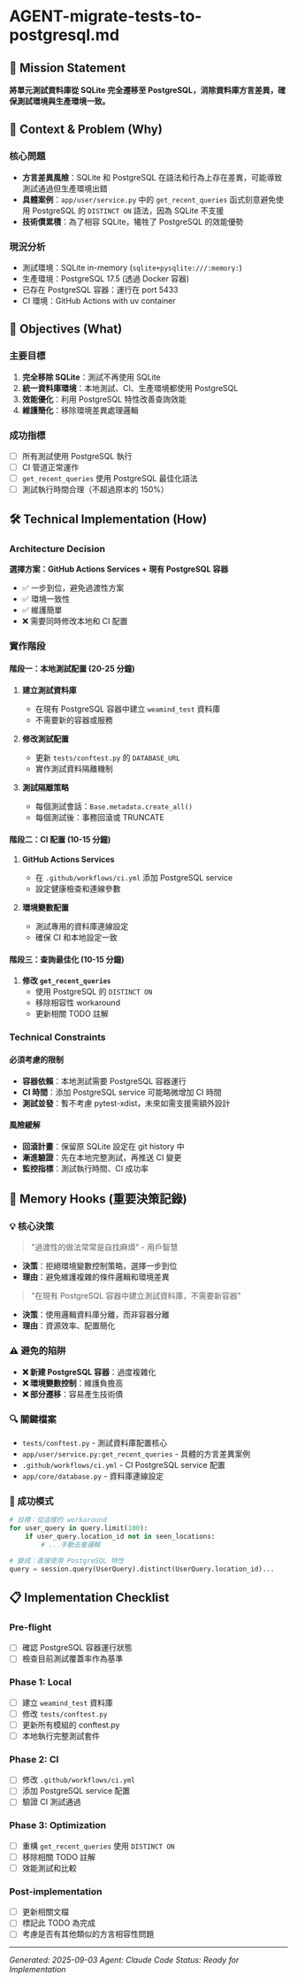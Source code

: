 # AGENT-migrate-tests-to-postgresql.md

## 🎯 Mission Statement
**將單元測試資料庫從 SQLite 完全遷移至 PostgreSQL，消除資料庫方言差異，確保測試環境與生產環境一致。**

## 💭 Context & Problem (Why)

### 核心問題
- **方言差異風險**：SQLite 和 PostgreSQL 在語法和行為上存在差異，可能導致測試通過但生產環境出錯
- **具體案例**：`app/user/service.py` 中的 `get_recent_queries` 函式刻意避免使用 PostgreSQL 的 `DISTINCT ON` 語法，因為 SQLite 不支援
- **技術債累積**：為了相容 SQLite，犧牲了 PostgreSQL 的效能優勢

### 現況分析
- 測試環境：SQLite in-memory (`sqlite+pysqlite:///:memory:`)
- 生產環境：PostgreSQL 17.5 (透過 Docker 容器)
- 已存在 PostgreSQL 容器：運行在 port 5433
- CI 環境：GitHub Actions with uv container

## 🎯 Objectives (What)

### 主要目標
1. **完全移除 SQLite**：測試不再使用 SQLite
2. **統一資料庫環境**：本地測試、CI、生產環境都使用 PostgreSQL
3. **效能優化**：利用 PostgreSQL 特性改善查詢效能
4. **維護簡化**：移除環境差異處理邏輯

### 成功指標
- [ ] 所有測試使用 PostgreSQL 執行
- [ ] CI 管道正常運作
- [ ] `get_recent_queries` 使用 PostgreSQL 最佳化語法
- [ ] 測試執行時間合理（不超過原本的 150%）

## 🛠 Technical Implementation (How)

### Architecture Decision
**選擇方案：GitHub Actions Services + 現有 PostgreSQL 容器**
- ✅ 一步到位，避免過渡性方案
- ✅ 環境一致性
- ✅ 維護簡單
- ❌ 需要同時修改本地和 CI 配置

### 實作階段

#### 階段一：本地測試配置 (20-25 分鐘)
1. **建立測試資料庫**
   - 在現有 PostgreSQL 容器中建立 `weamind_test` 資料庫
   - 不需要新的容器或服務

2. **修改測試配置**
   - 更新 `tests/conftest.py` 的 `DATABASE_URL`
   - 實作測試資料隔離機制

3. **測試隔離策略**
   - 每個測試會話：`Base.metadata.create_all()`
   - 每個測試後：事務回滾或 TRUNCATE

#### 階段二：CI 配置 (10-15 分鐘)
1. **GitHub Actions Services**
   - 在 `.github/workflows/ci.yml` 添加 PostgreSQL service
   - 設定健康檢查和連線參數

2. **環境變數配置**
   - 測試專用的資料庫連線設定
   - 確保 CI 和本地設定一致

#### 階段三：查詢最佳化 (10-15 分鐘)
1. **修改 `get_recent_queries`**
   - 使用 PostgreSQL 的 `DISTINCT ON`
   - 移除相容性 workaround
   - 更新相關 TODO 註解

### Technical Constraints

#### 必須考慮的限制
- **容器依賴**：本地測試需要 PostgreSQL 容器運行
- **CI 時間**：添加 PostgreSQL service 可能略微增加 CI 時間
- **測試並發**：暫不考慮 pytest-xdist，未來如需支援需額外設計

#### 風險緩解
- **回滾計畫**：保留原 SQLite 設定在 git history 中
- **漸進驗證**：先在本地完整測試，再推送 CI 變更
- **監控指標**：測試執行時間、CI 成功率

## 🧠 Memory Hooks (重要決策記錄)

### 💡 核心決策
> "過渡性的做法常常是自找麻煩" - 用戶智慧
- **決策**：拒絕環境變數控制策略，選擇一步到位
- **理由**：避免維護複雜的條件邏輯和環境差異

> "在現有 PostgreSQL 容器中建立測試資料庫，不需要新容器"
- **決策**：使用邏輯資料庫分離，而非容器分離
- **理由**：資源效率、配置簡化

### ⚠️ 避免的陷阱
- **❌ 新建 PostgreSQL 容器**：過度複雜化
- **❌ 環境變數控制**：維護負擔高
- **❌ 部分遷移**：容易產生技術債

### 🔍 關鍵檔案
- `tests/conftest.py` - 測試資料庫配置核心
- `app/user/service.py:get_recent_queries` - 具體的方言差異案例
- `.github/workflows/ci.yml` - CI PostgreSQL service 配置
- `app/core/database.py` - 資料庫連線設定

### 🎯 成功模式
```python
# 目標：從這樣的 workaround
for user_query in query.limit(100):
    if user_query.location_id not in seen_locations:
        # ...手動去重邏輯

# 變成：直接使用 PostgreSQL 特性
query = session.query(UserQuery).distinct(UserQuery.location_id)...
```

## 📋 Implementation Checklist

### Pre-flight
- [ ] 確認 PostgreSQL 容器運行狀態
- [ ] 檢查目前測試覆蓋率作為基準

### Phase 1: Local
- [ ] 建立 `weamind_test` 資料庫
- [ ] 修改 `tests/conftest.py`
- [ ] 更新所有模組的 conftest.py
- [ ] 本地執行完整測試套件

### Phase 2: CI
- [ ] 修改 `.github/workflows/ci.yml`
- [ ] 添加 PostgreSQL service 配置
- [ ] 驗證 CI 測試通過

### Phase 3: Optimization
- [ ] 重構 `get_recent_queries` 使用 `DISTINCT ON`
- [ ] 移除相關 TODO 註解
- [ ] 效能測試和比較

### Post-implementation
- [ ] 更新相關文檔
- [ ] 標記此 TODO 為完成
- [ ] 考慮是否有其他類似的方言相容性問題

---
*Generated: 2025-09-03*
*Agent: Claude Code*
*Status: Ready for Implementation*
